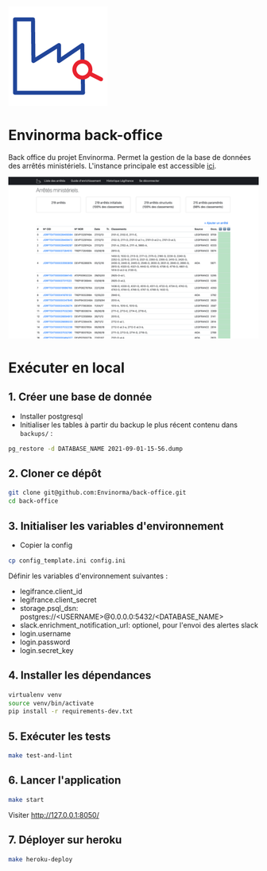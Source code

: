 ![Envinorma Logo](./back_office/assets/favicon-light.ico)

# Envinorma back-office

Back office du projet Envinorma. Permet la gestion de la base de données des arrêtés ministériels. L'instance principale est accessible [ici](https://envinorma-back-office.herokuapp.com).

![back_office](./back_office/assets/screenshot.png)

# Exécuter en local

## 1. Créer une base de donnée

- Installer postgresql
- Initialiser les tables à partir du backup le plus récent contenu dans `backups/` :

```sh
pg_restore -d DATABASE_NAME 2021-09-01-15-56.dump
```

## 2. Cloner ce dépôt

```sh
git clone git@github.com:Envinorma/back-office.git
cd back-office
```

## 3. Initialiser les variables d'environnement

- Copier la config

```sh
cp config_template.ini config.ini
```

Définir les variables d'environnement suivantes :

- legifrance.client_id
- legifrance.client_secret
- storage.psql_dsn: postgres://\<USERNAME\>@0.0.0.0:5432/\<DATABASE_NAME\>
- slack.enrichment_notification_url: optionel, pour l'envoi des alertes slack
- login.username
- login.password
- login.secret_key

## 4. Installer les dépendances

```sh
virtualenv venv
source venv/bin/activate
pip install -r requirements-dev.txt
```

## 5. Exécuter les tests

```sh
make test-and-lint
```

## 6. Lancer l'application

```sh
make start
```

Visiter http://127.0.0.1:8050/

## 7. Déployer sur heroku

```sh
make heroku-deploy
```
